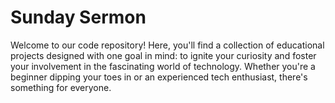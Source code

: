 # Sunday Sermon

Welcome to our code repository! Here, you'll find a collection of educational projects designed with one goal in mind: to ignite your curiosity and foster your involvement in the fascinating world of technology. Whether you're a beginner dipping your toes in or an experienced tech enthusiast, there's something for everyone.

<!-- 22:22 28/01/2024 -->
